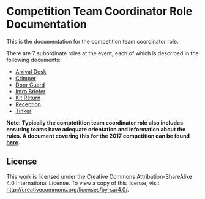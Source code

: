 # Competition Team Coordinator Role Documentation

This is the documentation for the competition team coordinator role.

There are 7 subordinate roles at the event, each of which is described
in the following documents:

 * [Arrival Desk](./RoleDescriptions/arrival-desk.md)
 * [Crimper](./RoleDescriptions/crimper.md)
 * [Door Guard](./RoleDescriptions/door-guard.md)
 * [Intro Briefer](./RoleDescriptions/intro-briefer.md)
 * [Kit Return](./RoleDescriptions/kit-return.md)
 * [Reception](./RoleDescriptions/reception.md)
 * [Tinker](./RoleDescriptions/tinker.md)

**Note: Typically the comptetition team coordinator role also includes ensuring teams have adequate orientation and information about the rules. A document covering this for the 2017 competition can be found [here](./ProcessDocs/orientationAndPitRules.md).**

## License

This work is licensed under the Creative Commons
Attribution-ShareAlike 4.0 International License. To view a copy of
this license, visit http://creativecommons.org/licenses/by-sa/4.0/.
